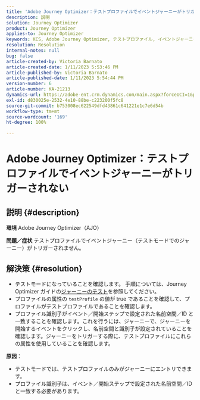 ```yaml
---
title: 'Adobe Journey Optimizer：テストプロファイルでイベントジャーニーがトリガーされない'
description: 説明
solution: Journey Optimizer
product: Journey Optimizer
applies-to: Journey Optimizer
keywords: KCS, Adobe Journey Optimizer, テストプロファイル, イベントジャーニーがトリガーされない, AJO
resolution: Resolution
internal-notes: null
bug: false
article-created-by: Victoria Barnato
article-created-date: 1/11/2023 5:53:46 PM
article-published-by: Victoria Barnato
article-published-date: 1/11/2023 5:54:44 PM
version-number: 6
article-number: KA-21213
dynamics-url: https://adobe-ent.crm.dynamics.com/main.aspx?forceUCI=1&pagetype=entityrecord&etn=knowledgearticle&id=b09b7ee4-d891-ed11-aad1-6045bd006d92
exl-id: d830025e-2532-4e10-88be-c223200f5fc8
source-git-commit: b753008ec622549dfd43861c641221e1c7e6d54b
workflow-type: tm+mt
source-wordcount: '169'
ht-degree: 100%

---
```


# Adobe Journey Optimizer：テストプロファイルでイベントジャーニーがトリガーされない

## 説明 {#description}

<b>環境</b>
Adobe Journey Optimizer（AJO）


<b>問題／症状</b>
テストプロファイルでイベントジャーニー（テストモードでのジャーニー）がトリガーされません。


## 解決策 {#resolution}


- テストモードになっていることを確認します。 手順については、Journey Optimizer ガイドの[ジャーニーのテスト](https://experienceleague.adobe.com/docs/journey-optimizer/using/orchestrate-journeys/create-journey/testing-the-journey.html?lang=ja)を参照してください。
- プロファイルの属性の `testProfile` の値が true であることを確認して、プロファイルがテストプロファイルであることを確認します。
- プロファイル識別子がイベント／開始ステップで設定された名前空間／ID と一致することを確認します。これを行うには、ジャーニーで、ジャーニーを開始するイベントをクリックし、名前空間と識別子が設定されていることを確認します。ジャーニーをトリガーする際に、テストプロファイルにこれらの属性を使用していることを確認します。

<b>原因</b>：
- テストモードでは、テストプロファイルのみがジャーニーにエントリできます。
- プロファイル識別子は、イベント／開始ステップで設定された名前空間／ID と一致する必要があります。
